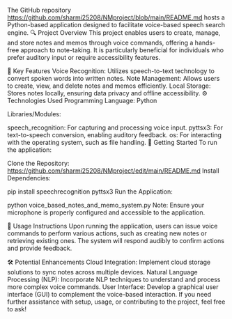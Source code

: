 The GitHub repository https://github.com/sharmi25208/NMproject/blob/main/README.md hosts a Python-based application designed to facilitate voice-based speech search engine.
🔍 Project Overview
This project enables users to create, manage, and store notes and memos through voice commands, offering a hands-free approach to note-taking. It is particularly beneficial for individuals who prefer auditory input or require accessibility features.

🧠 Key Features
Voice Recognition: Utilizes speech-to-text technology to convert spoken words into written notes.
Note Management: Allows users to create, view, and delete notes and memos efficiently.
Local Storage: Stores notes locally, ensuring data privacy and offline accessibility.
⚙️ Technologies Used
Programming Language: Python

Libraries/Modules:

speech_recognition: For capturing and processing voice input.
pyttsx3: For text-to-speech conversion, enabling auditory feedback.
os: For interacting with the operating system, such as file handling.
🚀 Getting Started
To run the application:

Clone the Repository:
https://github.com/sharmi25208/NMproject/edit/main/README.md
Install Dependencies:

pip install speechrecognition pyttsx3
Run the Application:

python voice_based_notes_and_memo_system.py
Note: Ensure your microphone is properly configured and accessible to the application.

📄 Usage Instructions
Upon running the application, users can issue voice commands to perform various actions, such as creating new notes or retrieving existing ones. The system will respond audibly to confirm actions and provide feedback.

🛠️ Potential Enhancements
Cloud Integration: Implement cloud storage solutions to sync notes across multiple devices.
Natural Language Processing (NLP): Incorporate NLP techniques to understand and process more complex voice commands.
User Interface: Develop a graphical user interface (GUI) to complement the voice-based interaction.
If you need further assistance with setup, usage, or contributing to the project, feel free to ask!

